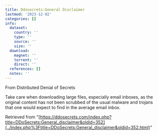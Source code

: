 ```yaml
---
title: Ddosecrets:General Disclaimer
lastmod: '2023-12-02'
categories: []
info:
  dataset:
    country: ''
    type: ''
    source: ''
    size: ''
  download:
    magnet: ''
    torrent: ''
    direct: ''
  references: []
  notes: ''
---
```




From Distributed Denial of Secrets

Take care when downloading large files, especially email inboxes, as the
original content has not been scrubbed of the usual malware and trojans
that one would expect to find in the average email inbox.

Retrieved from
"[https://ddosecrets.com/index.php?title=DDoSecrets:General_disclaimer&oldid=352](../index.php%3Ftitle=DDoSecrets:General_disclaimer&oldid=352.html)"

